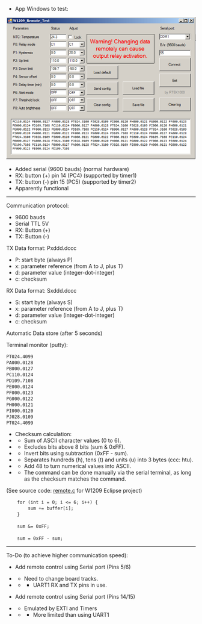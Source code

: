 - App Windows to test:

![image](https://raw.githubusercontent.com/rtek1000/W1209-firmware-modified/master/W1209-firmware-Remote/App_Windows/Doc/W1209_Remote_test.png)

- Added serial (9600 bauds) (normal hardware)
- RX: button (+) pin 14 (PC4) (supported by timer1)
- TX: button (-) pin 15 (PC5) (supported by timer2)
- Apparently functional

------------------------

Communication protocol:
- 9600 bauds
- Serial TTL 5V
- RX: Button (+)
- TX: Button (-)

TX Data format: Pxddd.dccc
- P: start byte (always P)
- x: parameter reference (from A to J, plus T)
- d: parameter value (integer-dot-integer)
- c: checksum

RX Data format: Sxddd.dccc
- S: start byte (always S)
- x: parameter reference (from A to J, plus T)
- d: parameter value (integer-dot-integer)
- c: checksum

Automatic Data store (after 5 seconds)


Terminal monitor (putty):

```
PT024.4099
PA000.0128
PB000.0127
PC110.0124
PD109.7108
PE000.0124
PF000.0123
PG000.0122
PH000.0121
PI000.0120
PJ028.0109
PT024.4099
```

- Checksum calculation:
- - Sum of ASCII character values (0 to 6).
- - Excludes bits above 8 bits (sum & 0xFF).
- - Invert bits using subtraction (0xFF - sum).
- - Separates hundreds (h), tens (t) and units (u) into 3 bytes (ccc: htu).
- - Add 48 to turn numerical values into ASCII.
- - The command can be done manually via the serial terminal, as long as the checksum matches the command.

(See source code: [remote.c](https://github.com/rtek1000/W1209-firmware-modified/blob/master/W1209-firmware-Remote/w1209-firmware-modified-eclipse-remote/Core/Src/remote.c) for W1209 Eclipse project)

```
	for (int i = 0; i <= 6; i++) {
		sum += buffer[i];
	}

	sum &= 0xFF;

	sum = 0xFF - sum;
```


------------------------

To-Do (to achieve higher communication speed):
- Add remote control using Serial port (Pins 5/6)
- - Need to change board tracks.
- - - UART1 RX and TX pins in use.

- Add remote control using Serial port (Pins 14/15)
- - Emulated by EXTI and Timers
- - - More limited than using UART1

